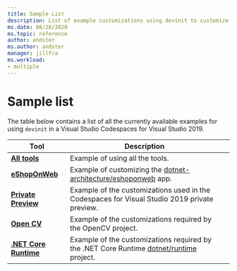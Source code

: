 ```yaml
---
title: Sample List
description: List of example customizations using devinit to customize a Visual Studio Codespace for Visual Studio 2019.
ms.date: 08/28/2020
ms.topic: reference
author: andster
ms.author: andster
manager: jillfra
ms.workload:
- multiple
---
```

# Sample list

The table below contains a list of all the currently available examples for using `devinit` in a Visual Studio Codespaces for Visual Studio 2019.

| Tool                                             | Description                                                                                                                  |   |
|--------------------------------------------------|------------------------------------------------------------------------------------------------------------------------------|---|
| [**All tools**](Sample-AllTool.md)                  | Example of using all the tools.                                                                                              |   |
| [**eShopOnWeb**](Sample-eShopOnWeb.md)               | Example of customizing the [dotnet-architecture/eshoponweb](https://github.com/dotnet-architecture/eShopOnWeb) app.          |   |
| [**Private Preview**](Sample-privatePreview.md)     | Example of the customizations used in the Codespaces for Visual Studio 2019 private preview.                                 |   |
| [**Open CV**](Sample-OpenCV.md)                     | Example of the customizations required by the OpenCV project.                                                                |   |
| [**.NET Core Runtime**](Sample-dotnetruntime.md)    | Example of the customizations required by the .NET Core Runtime [dotnet/runtime](https://github.com/dotnet/runtime) project. |   |
